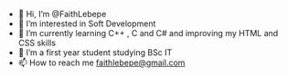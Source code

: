 - 👋 Hi, I’m @FaithLebepe
- 👀 I’m interested in Soft Development
- 🌱 I’m currently learning C++ , C and C# and improving my HTML and CSS skills
- 💞️ I’m a first year student studying BSc IT
- 📫 How to reach me faithlebepe@gmail.com

<!---
FaithLebepe/FaithLebepe is a ✨ special ✨ repository because its `README.md` (this file) appears on your GitHub profile.
You can click the Preview link to take a look at your changes.
--->
